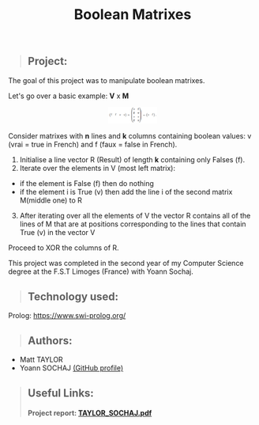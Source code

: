 <h1 align="center"> Boolean Matrixes </h1>
<br>

>## Project:
The goal of this project was to manipulate boolean matrixes.  

Let's go over a basic example: **V** x **M**

<p align="center">
  <img src="basic example.PNG" width="20%" height="20%">
</p>

Consider matrixes with **n** lines and **k** columns containing boolean values: v (vrai = true in French) and f (faux = false in French).  

1. Initialise a line vector R (Result) of length **k** containing only Falses (f).  
2. Iterate over the elements in V (most left matrix):
- if the element is False (f) then do nothing 
- if the element i is True (v) then add the line i of the second matrix M(middle one) to R  

3. After iterating over all the elements of V the vector R contains all of the lines of M that are at positions corresponding to the lines that contain True (v) in the vector V

Proceed to XOR the columns of R.

This project was completed in the second year of my Computer Science degree at the F.S.T Limoges (France) with Yoann Sochaj.

>## Technology used:
Prolog: https://www.swi-prolog.org/

>## Authors:
- Matt TAYLOR
- Yoann SOCHAJ [(GitHub profile)](https://github.com/YoannSo)

>## Useful Links:
>#### Project report: [TAYLOR_SOCHAJ.pdf](TAYLOR_SOCHAJ.pdf)
